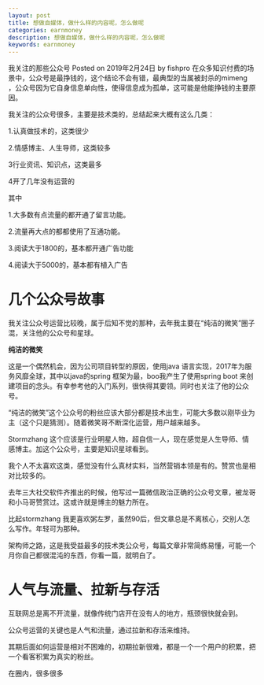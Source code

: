 ```yaml
---
layout: post
title: 想做自媒体，做什么样的内容呢，怎么做呢
categories: earnmoney
description: 想做自媒体，做什么样的内容呢，怎么做呢
keywords: earnmoney
---
```

我关注的那些公众号
Posted on 2019年2月24日 by fishpro
在众多知识付费的场景中，公众号是最挣钱的，这个结论不会有错，最典型的当属被封杀的mimeng ，公众号因为它自身信息单向性，使得信息成为孤单，这可能是他能挣钱的主要原因。

我关注的公众号很多，主要是技术类的，总结起来大概有这么几类：

1.认真做技术的，这类很少

2.情感博主、人生导师，这类较多

3行业资讯、知识点，这类最多

4开了几年没有运营的

其中

1.大多数有点流量的都开通了留言功能。

2.流量再大点的都都使用了互通功能。

3.阅读大于1800的，基本都开通广告功能

4.阅读大于5000的，基本都有植入广告

 

# 几个公众号故事

 

我关注公众号运营比较晚，属于后知不觉的那种，去年我主要在“纯洁的微笑”圈子混，关注他的公众号和星球。

**纯洁的微笑**

这是一个偶然机会，因为公司项目转型的原因，使用java 语言实现，2017年为服务风靡全球，其中以java的spring 框架为最，boo我产生了使用spring boot 来创建项目的念头。有幸参考他的入门系列，很快得其要领。同时也关注了他的公众号。

“纯洁的微笑”这个公众号的粉丝应该大部分都是技术出生，可能大多数以刚毕业为主（这个只是猜测）。随着微笑哥不断深化运营，用户越来越多。

Stormzhang 这个应该是行业明星人物，超自信一人，现在感觉是人生导师、情感博主。加这个公众号，主要是知识星球看到。

我个人不太喜欢这类，感觉没有什么真材实料，当然营销本领是有的。赞赏也是相对比较多的。

去年三大社交软件齐推出的时候，他写过一篇微信政治正确的公众号文章，被龙哥和小马哥赞赏过。这或许就是博主的魅力所在。

比起stormzhang 我更喜欢粥左罗，虽然90后，但文章总是不离核心，交别人怎么写作。年轻可为那种。

架构师之路，这是我受益最多的技术类公众号，每篇文章非常简练易懂，可能一个月你自己都很混沌的东西，你看一篇，就明白了。

# 人气与流量、拉新与存活

互联网总是离不开流量，就像传统门店开在没有人的地方，瓶颈很快就会到。

公众号运营的关键也是人气和流量，通过拉新和存活来维持。

其期后面如何运营是相对不困难的，初期拉新很难，都是一个一个用户的积累，把一个看客积累为真实的粉丝。

在圈内，很多很多
